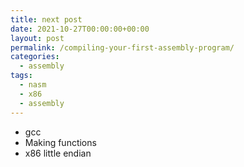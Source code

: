 ```yaml
---
title: next post
date: 2021-10-27T00:00:00+00:00
layout: post
permalink: /compiling-your-first-assembly-program/
categories:
  - assembly
tags:
  - nasm
  - x86
  - assembly
---
```


* gcc
* Making functions
* x86 little endian
